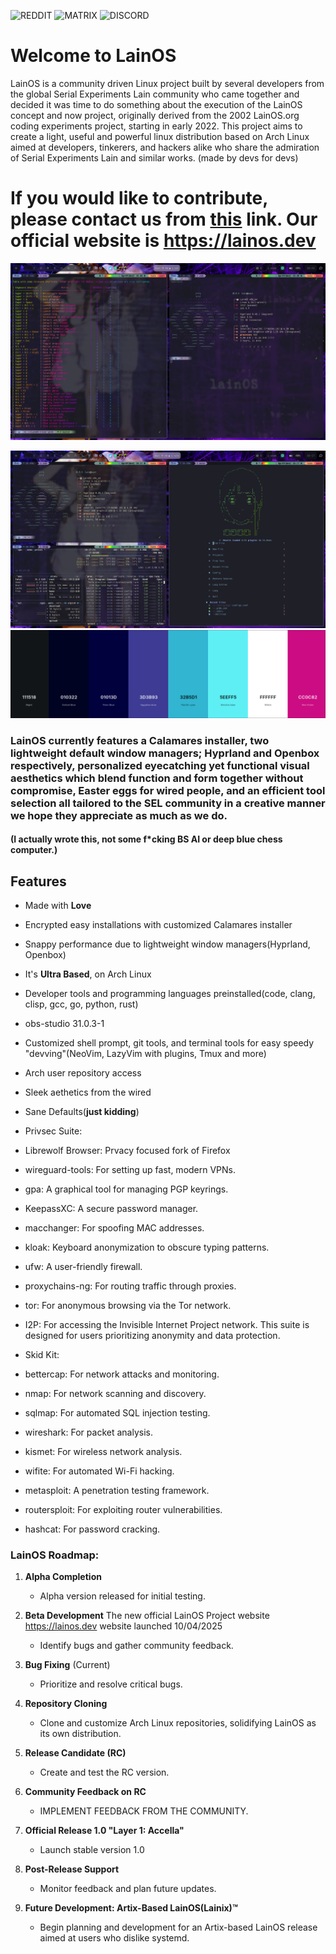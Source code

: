 ![REDDIT](https://img.shields.io/badge/Reddit-FF4500?style=for-the-badge&logo=reddit&logoColor=white&link=https://www.reddit.com/r/LainOSdevelopers/)
![MATRIX](https://img.shields.io/badge/Matrix%20-%20%230047a7?style=for-the-badge&logo=matrix&link=https://matrix.to/?fbclid=IwAR3aREfZ0l84eRuLdQ1RWq38Bm2mqvK4irokYoEWnvOibQPT7vqiIq_nhY8#/!hhlpPAPloYluaKwYAb:matrix.org?via=matrix.org)
![DISCORD](https://img.shields.io/badge/Discord%20-%20%234900ff?style=for-the-badge&logo=discord&link=todo!)

# Welcome to LainOS
LainOS is a community driven Linux project built by several developers from the global Serial Experiments Lain community who came together and decided it was time to do something about the execution of the LainOS concept and now project, originally derived from the 2002 LainOS.org coding experiments project, starting in early 2022.
This project aims to create a light, useful and powerful linux distribution based on Arch Linux aimed at developers, tinkerers, and hackers alike who share the admiration of Serial Experiments Lain and similar works. (made by devs for devs) 
# If you would like to contribute, please contact us from [this](https://matrix.to/?fbclid=IwAR3aREfZ0l84eRuLdQ1RWq38Bm2mqvK4irokYoEWnvOibQPT7vqiIq_nhY8#/!hhlpPAPloYluaKwYAb:matrix.org?via=matrix.org) link. Our official website is https://lainos.dev

![LainOS screenshot](https://github.com/The-LainOS-Project/Gallery/blob/main/swappy-20250409_104106.png)




![LainOS screenshot](https://github.com/The-LainOS-Project/Gallery/blob/main/swappy-20250409_101927.png)
![Color scheme](https://github.com/The-LainOS-Project/.github/blob/main/images/colorsheme.png)

### LainOS currently features a Calamares installer, two lightweight default window managers; Hyprland and Openbox respectively, personalized eyecatching yet functional visual aesthetics which blend function and form together without compromise, Easter eggs for wired people, and an efficient tool selection all tailored to the SEL community in a creative manner we hope they appreciate as much as we do.
#### (I actually wrote this, not some f*cking BS AI or deep blue chess computer.)

## Features
- Made with **Love**

- Encrypted easy installations with customized Calamares installer

- Snappy performance due to lightweight window managers(Hyprland, Openbox)

- It's **Ultra Based**, on Arch Linux

- Developer tools and programming languages preinstalled(code, clang, clisp, gcc, go, python, rust)

- obs-studio 31.0.3-1

- Customized shell prompt, git tools, and terminal tools for easy speedy "devving"(NeoVim, LazyVim  with plugins, Tmux and more)

- Arch user repository access

- Sleek aethetics from the wired

- Sane Defaults(**just kidding**)




- Privsec Suite:

- Librewolf Browser: Prvacy focused fork of Firefox

- wireguard-tools: For setting up fast, modern VPNs.

- gpa: A graphical tool for managing PGP keyrings.

- KeepassXC: A secure password manager.

- macchanger: For spoofing MAC addresses.

- kloak: Keyboard anonymization to obscure typing patterns.

- ufw: A user-friendly firewall.

- proxychains-ng: For routing traffic through proxies.

- tor: For anonymous browsing via the Tor network.

- I2P: For accessing the Invisible Internet Project network. This suite is designed for users prioritizing anonymity and data protection.

- Skid Kit:

- bettercap: For network attacks and monitoring.

- nmap: For network scanning and discovery.

- sqlmap: For automated SQL injection testing.

- wireshark: For packet analysis.

- kismet: For wireless network analysis.

- wifite: For automated Wi-Fi hacking.

- metasploit: A penetration testing framework.

- routersploit: For exploiting router vulnerabilities.

- hashcat: For password cracking.

### LainOS Roadmap:

1. **Alpha Completion**  
   - Alpha version released for initial testing.

2. **Beta Development**   The new official LainOS Project website https://lainos.dev website launched 10/04/2025
   - Identify bugs and gather community feedback.

3. **Bug Fixing** (Current)
   - Prioritize and resolve critical bugs.

4. **Repository Cloning**  
   - Clone and customize Arch Linux repositories, solidifying LainOS as its own distribution.

5. **Release Candidate (RC)**  
   - Create and test the RC version.

6. **Community Feedback on RC**  
   - IMPLEMENT FEEDBACK FROM THE COMMUNITY.

7. **Official Release 1.0 "Layer 1: Accella"**  
   - Launch stable version 1.0

8. **Post-Release Support**  
   - Monitor feedback and plan future updates.

9. **Future Development: Artix-Based LainOS(Lainix)™**  
   - Begin planning and development for an Artix-based LainOS release aimed at users who dislike systemd.
